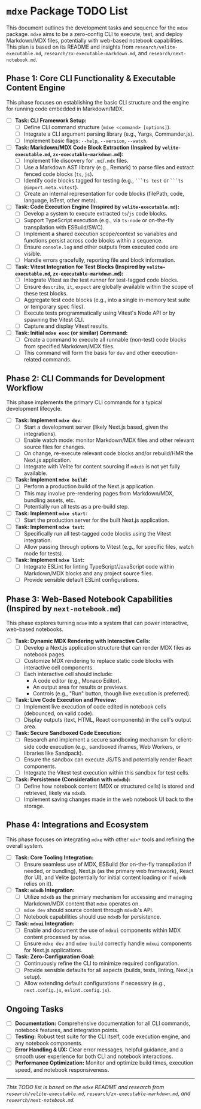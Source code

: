 # `mdxe` Package TODO List

This document outlines the development tasks and sequence for the `mdxe` package. `mdxe` aims to be a zero-config CLI to execute, test, and deploy Markdown/MDX files, potentially with web-based notebook capabilities. This plan is based on its README and insights from `research/velite-executable.md`, `research/zx-executable-markdown.md`, and `research/next-notebook.md`.

## Phase 1: Core CLI Functionality & Executable Content Engine

This phase focuses on establishing the basic CLI structure and the engine for running code embedded in Markdown/MDX.

-   [ ] **Task: CLI Framework Setup:**
    -   [ ] Define CLI command structure (`mdxe <command> [options]`).
    -   [ ] Integrate a CLI argument parsing library (e.g., Yargs, Commander.js).
    -   [ ] Implement basic flags: `--help`, `--version`, `--watch`.
-   [ ] **Task: Markdown/MDX Code Block Extraction (Inspired by `velite-executable.md`, `zx-executable-markdown.md`):**
    -   [ ] Implement file discovery for `.md`/`.mdx` files.
    -   [ ] Use a Markdown AST library (e.g., Remark) to parse files and extract fenced code blocks (`ts`, `js`).
    -   [ ] Identify code blocks tagged for testing (e.g., ` ```ts test ` or ` ```ts @import.meta.vitest `).
    -   [ ] Create an internal representation for code blocks (filePath, code, language, isTest, other meta).
-   [ ] **Task: Code Execution Engine (Inspired by `velite-executable.md`):**
    -   [ ] Develop a system to execute extracted `ts`/`js` code blocks.
    -   [ ] Support TypeScript execution (e.g., via `ts-node` or on-the-fly transpilation with ESBuild/SWC).
    -   [ ] Implement a shared execution scope/context so variables and functions persist across code blocks within a sequence.
    -   [ ] Ensure `console.log` and other outputs from executed code are visible.
    -   [ ] Handle errors gracefully, reporting file and block information.
-   [ ] **Task: Vitest Integration for Test Blocks (Inspired by `velite-executable.md`, `zx-executable-markdown.md`):**
    -   [ ] Integrate Vitest as the test runner for test-tagged code blocks.
    -   [ ] Ensure `describe`, `it`, `expect` are globally available within the scope of these test blocks.
    -   [ ] Aggregate test code blocks (e.g., into a single in-memory test suite or temporary spec files).
    -   [ ] Execute tests programmatically using Vitest's Node API or by spawning the Vitest CLI.
    -   [ ] Capture and display Vitest results.
-   [ ] **Task: Initial `mdxe exec` (or similar) Command:**
    -   [ ] Create a command to execute all runnable (non-test) code blocks from specified Markdown/MDX files.
    -   [ ] This command will form the basis for `dev` and other execution-related commands.

## Phase 2: CLI Commands for Development Workflow

This phase implements the primary CLI commands for a typical development lifecycle.

-   [ ] **Task: Implement `mdxe dev`:**
    -   [ ] Start a development server (likely Next.js based, given the integrations).
    -   [ ] Enable watch mode: monitor Markdown/MDX files and other relevant source files for changes.
    -   [ ] On change, re-execute relevant code blocks and/or rebuild/HMR the Next.js application.
    -   [ ] Integrate with Velite for content sourcing if `mdxdb` is not yet fully available.
-   [ ] **Task: Implement `mdxe build`:**
    -   [ ] Perform a production build of the Next.js application.
    -   [ ] This may involve pre-rendering pages from Markdown/MDX, bundling assets, etc.
    -   [ ] Potentially run all tests as a pre-build step.
-   [ ] **Task: Implement `mdxe start`:**
    -   [ ] Start the production server for the built Next.js application.
-   [ ] **Task: Implement `mdxe test`:**
    -   [ ] Specifically run all test-tagged code blocks using the Vitest integration.
    -   [ ] Allow passing through options to Vitest (e.g., for specific files, watch mode for tests).
-   [ ] **Task: Implement `mdxe lint`:**
    -   [ ] Integrate ESLint for linting TypeScript/JavaScript code within Markdown/MDX blocks and any project source files.
    -   [ ] Provide sensible default ESLint configurations.

## Phase 3: Web-Based Notebook Capabilities (Inspired by `next-notebook.md`)

This phase explores turning `mdxe` into a system that can power interactive, web-based notebooks.

-   [ ] **Task: Dynamic MDX Rendering with Interactive Cells:**
    -   [ ] Develop a Next.js application structure that can render MDX files as notebook pages.
    -   [ ] Customize MDX rendering to replace static code blocks with interactive cell components.
    -   [ ] Each interactive cell should include:
        -   A code editor (e.g., Monaco Editor).
        -   An output area for results or previews.
        -   Controls (e.g., "Run" button, though live execution is preferred).
-   [ ] **Task: Live Code Execution and Preview:**
    -   [ ] Implement live execution of code edited in notebook cells (debounced, on valid code).
    -   [ ] Display outputs (text, HTML, React components) in the cell's output area.
-   [ ] **Task: Secure Sandboxed Code Execution:**
    -   [ ] Research and implement a secure sandboxing mechanism for client-side code execution (e.g., sandboxed iframes, Web Workers, or libraries like Sandpack).
    -   [ ] Ensure the sandbox can execute JS/TS and potentially render React components.
    -   [ ] Integrate the Vitest test execution within this sandbox for test cells.
-   [ ] **Task: Persistence (Consideration with `mdxdb`):**
    -   [ ] Define how notebook content (MDX or structured cells) is stored and retrieved, likely via `mdxdb`.
    -   [ ] Implement saving changes made in the web notebook UI back to the storage.

## Phase 4: Integrations and Ecosystem

This phase focuses on integrating `mdxe` with other `mdx*` tools and refining the overall system.

-   [ ] **Task: Core Tooling Integration:**
    -   [ ] Ensure seamless use of MDX, ESBuild (for on-the-fly transpilation if needed, or bundling), Next.js (as the primary web framework), React (for UI), and Velite (potentially for initial content loading or if `mdxdb` relies on it).
-   [ ] **Task: `mdxdb` Integration:**
    -   [ ] Utilize `mdxdb` as the primary mechanism for accessing and managing Markdown/MDX content that `mdxe` operates on.
    -   [ ] `mdxe dev` should source content through `mdxdb`'s API.
    -   [ ] Notebook capabilities should use `mdxdb` for persistence.
-   [ ] **Task: `mdxui` Integration:**
    -   [ ] Enable and document the use of `mdxui` components within MDX content processed by `mdxe`.
    -   [ ] Ensure `mdxe dev` and `mdxe build` correctly handle `mdxui` components for Next.js applications.
-   [ ] **Task: Zero-Configuration Goal:**
    -   [ ] Continuously refine the CLI to minimize required configuration.
    -   [ ] Provide sensible defaults for all aspects (builds, tests, linting, Next.js setup).
    -   [ ] Allow extending default configurations if necessary (e.g., `next.config.js`, `eslint.config.js`).

## Ongoing Tasks

-   [ ] **Documentation:** Comprehensive documentation for all CLI commands, notebook features, and integration points.
-   [ ] **Testing:** Robust test suite for the CLI itself, code execution engine, and any notebook components.
-   [ ] **Error Handling & UX:** Clear error messages, helpful guidance, and a smooth user experience for both CLI and notebook interactions.
-   [ ] **Performance Optimization:** Monitor and optimize build times, execution speed, and notebook responsiveness.

---
*This TODO list is based on the `mdxe` README and research from `research/velite-executable.md`, `research/zx-executable-markdown.md`, and `research/next-notebook.md`.*
